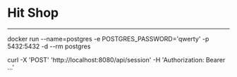 # **Hit Shop**

---
docker run --name=postgres -e POSTGRES_PASSWORD='qwerty' -p 5432:5432 -d --rm postgres


curl -X 'POST'   'http://localhost:8080/api/session' -H 'Authorization: Bearer ...'

